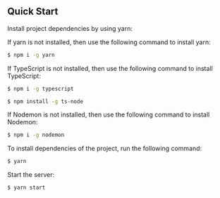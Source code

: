 ## Quick Start

Install project dependencies by using yarn:

If yarn is not installed, then use the following command to install yarn:

```bash
$ npm i -g yarn
```

If TypeScript is not installed, then use the following command to install TypeScript:

```bash
$ npm i -g typescript
```
```bash
$ npm install -g ts-node
```

If Nodemon is not installed, then use the following command to install Nodemon:

```bash
$ npm i -g nodemon
```

To install dependencies of the project, run the following command:

```bash
$ yarn
```

Start the server:

```bash
$ yarn start
```